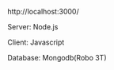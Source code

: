 <p>http://localhost:3000/</p>
<p>Server: Node.js</p>
<p>Client: Javascript</p>
<p>Database: Mongodb(Robo 3T)</p>
